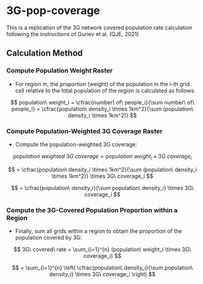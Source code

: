 # 3G-pop-coverage
This is a replication of the 3G network covered population rate calculation following the instructions of Guriev et al. (QJE, 2021)


## Calculation Method

### Compute Population Weight Raster
- For region m, the proportion (weight) of the population in the i-th grid cell relative to the total population of the region is calculated as follows:

$$
population\ weight_i = \cfrac{number\ of\ people_i}{\sum number\ of\ people_i} = \cfrac{population\ density_i \times 1km^2}{\sum (population\ density_i \times 1km^2)}
$$

### Compute Population-Weighted 3G Coverage Raster
- Compute the population-weighted 3G coverage:

$$
population\ weighted\ 3G\ coverage = population\ weight_i \times 3G\ coverage_i
$$

$$
= \cfrac{population\ density_i \times 1km^2}{\sum (population\ density_i \times 1km^2)} \times 3G\ coverage_i
$$

$$
= \cfrac{population\ density_i}{\sum population\ density_i} \times 3G\ coverage_i
$$

### Compute the 3G-Covered Population Proportion within a Region
- Finally, sum all grids within a region to obtain the proportion of the population covered by 3G:

$$
3G\ covered\ rate = \sum_{i=1}^{n} (population\ weight_i \times 3G\ coverage_i)
$$

$$
= \sum_{i=1}^{n} \left( \cfrac{population\ density_i}{\sum population\ density_i} \times 3G\ coverage_i \right)
$$

